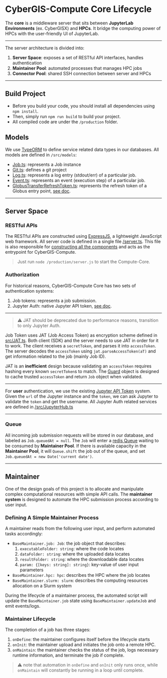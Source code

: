 # CyberGIS-Compute Core Lifecycle
The **core** is a middleware server that sits between **JupyterLab Environments** (ex. CyberGISX) and **HPCs**. It bridge the computing power of HPCs with the user-friendly UI of JupyterLab.

***

The server architecture is divided into:
1. **Server Space**: exposes a set of RESTful API interfaces, handles authentication
2. **Maintainer Pool**: automated processes that manages HPC jobs
3. **Connector Pool**: shared SSH connection between server and HPCs

***

## Build Project
- Before you build your code, you should install all dependencies using `npm install`. 
- Then, simply run `npm run build` to build your project. 
- All compiled code are under the `/production` folder.

## Models
We use [TypeORM](https://typeorm.io) to define service related data types in our databases. All models are defined in `/src/models`:
- [Job.ts](https://github.com/cybergis/cybergis-compute-core/blob/v2/src/models/Job.ts): represents a Job instance
- [Git.ts](https://github.com/cybergis/cybergis-compute-core/blob/v2/src/models/Git.ts): defines a git project
- [Log.ts](https://github.com/cybergis/cybergis-compute-core/blob/v2/src/models/Log.ts): represents a log entry (stdout/err) of a particular job.
- [Event.ts](https://github.com/cybergis/cybergis-compute-core/blob/v2/src/models/Event.ts): represents an event (execution step) of a particular job.
- [GlobusTransferRefreshToken.ts](https://github.com/cybergis/cybergis-compute-core/blob/v2/src/models/GlobusTransferRefreshToken.ts): represents the refresh token of a Globus entry point, [see doc](https://globus-sdk-python.readthedocs.io/en/stable/authorization.html).

***

## Server Space

### RESTful APIs
The RESTful APIs are constructed using [ExpressJS](http://expressjs.com), a lightweight JavaScript web framework. All server code is defined in a single file [/server.ts](https://github.com/cybergis/cybergis-compute-core/blob/v2/server.ts). This file is also responsible for [constructing all the components](https://github.com/cybergis/cybergis-compute-core/blob/7048cebf3aa6b80e6667572ec10b704a102ff790/server.ts#L39) and acts as the entrypoint for CyberGIS-Compute. 
> Just run `node /production/server.js` to start the Compute-Core.

### Authorization
For historical reasons, CyberGIS-Compute Core has two sets of authentication systems:
1. Job tokens: represents a job submission.
2. Jupyter Auth: native Jupyter API token, [see doc](https://jupyterhub.readthedocs.io/en/stable/reference/rest.html).

***

> ⚠️ JAT should be deprecated due to performance reasons, transition to only Jupyter Auth.

Job Token uses JAT (Job Access Token) as encryption scheme defined in [src/JAT.ts](https://github.com/cybergis/cybergis-compute-core/blob/v2/src/JAT.ts). Both client (SDK) and the server needs to use JAT in order for it to work. The client receives a `secretToken`, and parses it into `accessToken`. The server decodes the `accessToken` using `jat.parseAccessToken(aT)` and get information related to the job (mainly Job ID).

JAT is an **inefficient** design because validating an `accessToken` requires hashing every known `secretToken`s to match. The [Guard](https://github.com/cybergis/cybergis-compute-core/blob/v2/src/Guard.ts) object is designed to cache trusted `accessToken` and return `Job` object when validated.

***

For **user** authentication, we use the existing [Jupyter API Token](https://jupyterhub.readthedocs.io/en/stable/reference/rest.html) system. Given the `url` of the Jupyter instance and the `token`, we can ask Jupyter to validate the `token` and get the username. All Jupyter Auth related services are defined in [/src/JupyterHub.ts](https://github.com/cybergis/cybergis-compute-core/blob/v2/src/JupyterHub.ts)

***

### Queue
All incoming job submission requests will be stored in our database, and labeled as `Job.queuedAt = null`. The `Job` will enter a [redis Queue](https://github.com/cybergis/cybergis-compute-core/blob/v2/src/Queue.ts) waiting to be consumed by **Maintainer Pool**. If there is available capacity in the **Maintainer Pool**, it will `Queue.shift` the job out of the queue, and set `Job.queuedAt = new Date('current date')`.

***

## Maintainer
One of the design goals of this project is to allocate and manipulate complex computational resources with simple API calls. The **maintainer system** is designed to automate the HPC submission process according to user input.

### Defining A Simple Maintainer Process
A maintainer reads from the following user input, and perform automated tasks accordingly:
- `BaseMaintainer.job: Job`: the job object that describes:
   1. `executableFolder: string`: where the code locates
   2. `dataFolder: string`: where the uploaded data locates
   3. `resultFolder: string`: where the downloadable data locates
   4. `param: {[keys: string]: string}`: key-value of user input parameters
- `BaseMaintainer.hpc: hpc`: describes the HPC where the job locates
- `BaseMaintainer.slurm: slurm`: describes the computing resources allocation on a Slurm system

During the lifecycle of a maintainer process, the automated script will update the `BaseMaintainer.job` state using `BaseMaintainer.updateJob` and emit events/logs.

### Maintainer Lifecycle
The completion of a job has three stages:
1. `onDefine`: the maintainer configures itself before the lifecycle starts
2. `onInit`: the maintainer upload and initiates the job onto a remote HPC.
3. `onMaintain`: the maintainer checks the status of the job, logs necessary runtime information, and terminate the job if complete.

> ⚠️ note that automation in `onDefine` and `onInit` only runs once, while `onMaintain` will constantly be running in a loop until complete.

